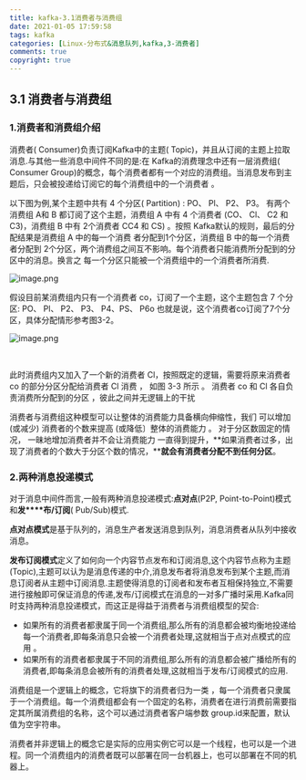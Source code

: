 ```yaml
---
title: kafka-3.1消费者与消费组
date: 2021-01-05 17:59:58
tags: kafka
categories: [Linux-分布式&消息队列,kafka,3-消费者]
comments: true
copyright: true
---
```




## 3.1 消费者与消费组

### 1.消费者和消费组介绍

消费者( Consumer)负责订阅Kafka中的主题( Topic)，并且从订阅的主题上拉取消息.与其他一些消息中间件不同的是:在 Kafka的消费理念中还有一层消费组( Consumer Group)的概念，每个消费者都有一个对应的消费组。当消息发布到主题后，只会被投递给订阅它的每个消费组中的一个消费者 。



以下图为例,某个主题中共有 4 个分区( Partition) : PO、 Pl、 P2、 P3。 有两个消费组 A和 B 都订阅了这个主题，消费组 A 中有 4 个消费者 (CO、 Cl、 C2 和 C3)，消费组 B 中有 2个消费者 CC4 和 CS) 。按照 Kafka默认的规则，最后的分配结果是消费组 A 中的每一个消费 者分配到1个分区，消费组 B 中的每一个消费者分配到 2个分区，两个消费组之间互不影响。每个消费者只能消费所分配到的分区中的消息。换言之 每一个分区只能被一个消费组中的一个消费者所消费.

![image.png](https://cdn.nlark.com/yuque/0/2020/png/2992889/1608547700645-c525d96a-ac02-471f-9276-ee885e471c86.png)



<!--more--> 

假设目前某消费组内只有一个消费者 co，订阅了一个主题，这个主题包含 7 个分区: PO、 Pl、 P2、 P3、 P4、PS、 P6o 也就是说，这个消费者co订阅了7个分区，具体分配情形参考图3-2。

![image.png](https://cdn.nlark.com/yuque/0/2020/png/2992889/1608547782387-e3cd0cab-f862-465d-bfd7-96c7fa613b21.png)

​										

此时消费组内又加入了一个新的消费者 Cl，按照既定的逻辑，需要将原来消费者 co 的部分分区分配给消费者 Cl 消费 ， 如图 3-3 所示 。 消费者 co 和 Cl 各自负责消费所分配到的分区 ，彼此之间并无逻辑上的干扰 



消费者与消费组这种模型可以让整体的消费能力具备横向伸缩性，我们 可以增加(或减少) 消费者的个数来提高 (或降低〕整体的消费能力 。 对于分区数固定的情况， 一昧地增加消费者并不会让消费能力 一直得到提升，**如果消费者过多，出现了消费者的个数大于分区个数的情况，****就会有消费者分配不到任何分区**。



### 2.两种消息投递模式

对于消息中间件而言,一般有两种消息投递模式:**点对点**(P2P, Point-to-Point)模式和**发****布/订阅**( Pub/Sub)模式.

**点对点模式**是基于队列的，消息生产者发送消息到队列，消息消费者从队列中接收消息。

**发布订阅模式**定义了如何向一个内容节点发布和订阅消息,这个内容节点称为主题(Topic),主题可以认为是消息传递的中介,消息发布者将消息发布到某个主题,而消息订阅者从主题中订阅消息.主题使得消息的订阅者和发布者互相保持独立,不需要进行接触即可保证消息的传递,发布/订阅模式在消息的一对多广播时采用.Kafka同时支持两种消息投递模式，而这正是得益于消费者与消费组模型的契合:



- 如果所有的消费者都隶属于同一个消费组,那么所有的消息都会被均衡地投递给每一个消费者,即每条消息只会被一个消费者处理,这就相当于点对点模式的应用 。
- 如果所有的消费者都隶属于不同的消费组,那么所有的消息都会被广播给所有的消费者,即每条消息会被所有的消费者处理,这就相当于发布/订阅模式的应用.



消费组是一个逻辑上的概念，它将旗下的消费者归为一类 ，每一个消费者只隶属于一个消费组。每一个消费组都会有一个固定的名称，消费者在进行消费前需要指定其所属消费组的名称，这个可以通过消费者客户端参数 group.id来配置，默认值为空宇符串。

消费者并非逻辑上的概念它是实际的应用实例它可以是一个线程，也可以是一个进程。同一个消费组内的消费者既可以部署在同一台机器上，也可以部署在不同的机器上。

​										





​										





​																				



​										

​										